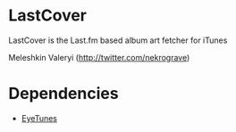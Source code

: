 LastCover
=========
LastCover is the Last.fm based album art fetcher for iTunes

Meleshkin Valeryi (http://twitter.com/nekrograve)

Dependencies
============
* [EyeTunes](http://code.google.com/p/eyetunes/)
